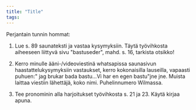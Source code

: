 ```yaml
---
title: "Title"
tags:
---
```


Perjantain tunnin hommat:

1. Lue s. 89 saunateksti ja vastaa kysymyksiin. Täytä työvihkosta aiheeseen liittyvä sivu "bastuseder", mahd. s. 16, tarkista otsikko!

2. Kerro minulle ääni-/videoviestinä whatsapissa saunasivun haastattelukysymyksiin vastaukset, kerro kokonaisilla lauseilla, vapaasti puhuen:" jag brukar bada bastu...Vi har en egen bastu"jne jne. Muista laittaa viestiin lähettäjä, koko nimi. Puhelinnumero Wilmassa.

3. Tee pronominin alla harjoitukset työvihkosta s. 21 ja 23. Käytä kirjaa apuna.
